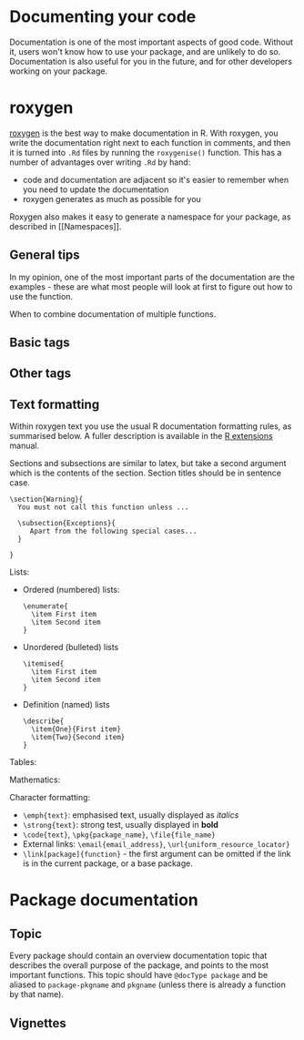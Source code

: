 # Documenting your code

Documentation is one of the most important aspects of good code. Without it, users won't know how to use your package, and are unlikely to do so. Documentation is also useful for you in the future, and for other developers working on your package.

# roxygen

[roxygen](http://roxygen.org/) is the best way to make documentation in R. With roxygen, you write the documentation right next to each function in comments, and then it is turned into `.Rd` files by running the `roxygenise()` function. This has a number of advantages over writing `.Rd` by hand:

  * code and documentation are adjacent so it's easier to remember when you 
    need to update the documentation
  * roxygen generates as much as possible for you

Roxygen also makes it easy to generate a namespace for your package, as described in [[Namespaces]].

## General tips

In my opinion, one of the most important parts of the documentation are the examples - these are what most people will look at first to figure out how to use the function.

When to combine documentation of multiple functions.

## Basic tags

## Other tags

## Text formatting 

Within roxygen text you use the usual R documentation formatting rules, as summarised below. A fuller description is available in the [R extensions](http://cran.r-project.org/doc/manuals/R-exts.html#Sectioning) manual.

Sections and subsections are similar to latex, but take a second argument which is the contents of the section. Section titles should be in sentence case.

    \section{Warning}{
      You must not call this function unless ...
      
      \subsection{Exceptions}{
         Apart from the following special cases...
      }
      
    }

Lists:

  * Ordered (numbered) lists:
  
        \enumerate{
          \item First item
          \item Second item
        }
        
  * Unordered (bulleted) lists

        \itemised{
          \item First item
          \item Second item
        }
        
  * Definition (named) lists

        \describe{
          \item{One}{First item}
          \item{Two}{Second item}
        }

Tables:

Mathematics:

Character formatting:

 * `\emph{text}`: emphasised text, usually displayed as _italics_
 * `\strong{text}`: strong test, usually displayed in __bold__
 * `\code{text}`, `\pkg{package_name}`, `\file{file_name}`
 * External links: `\email{email_address}`, `\url{uniform_resource_locator}`
 * `\link[package]{function}` - the first argument can be omitted if the link
    is in the current package, or a base package.

# Package documentation

## Topic

Every package should contain an overview documentation topic that describes the overall purpose of the package, and points to the most important functions. This topic should have `@docType package` and be aliased to `package-pkgname` and `pkgname` (unless there is already a function by that name).

## Vignettes

